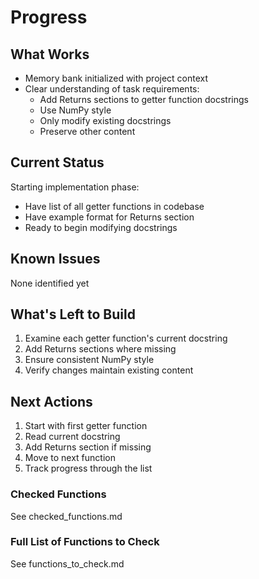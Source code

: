 # Progress

## What Works
- Memory bank initialized with project context
- Clear understanding of task requirements:
  - Add Returns sections to getter function docstrings
  - Use NumPy style
  - Only modify existing docstrings
  - Preserve other content

## Current Status
Starting implementation phase:
- Have list of all getter functions in codebase
- Have example format for Returns section
- Ready to begin modifying docstrings

## Known Issues
None identified yet

## What's Left to Build
1. Examine each getter function's current docstring
2. Add Returns sections where missing
3. Ensure consistent NumPy style
4. Verify changes maintain existing content

## Next Actions
1. Start with first getter function
2. Read current docstring
3. Add Returns section if missing
4. Move to next function
5. Track progress through the list

### Checked Functions

See checked_functions.md

### Full List of Functions to Check

See functions_to_check.md
